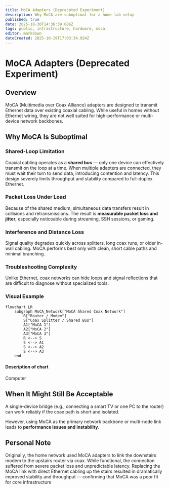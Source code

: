 ```yaml
---
title: MoCA Adapters (Deprecated Experiment)
description: Why MoCA are suboptimal for a home lab setup
published: true
date: 2025-10-30T14:36:39.086Z
tags: public, infrastructure, hardware, moca
editor: markdown
dateCreated: 2025-10-19T17:03:34.924Z
---
```


# MoCA Adapters (Deprecated Experiment)
## Overview

MoCA (Multimedia over Coax Alliance) adapters are designed to transmit Ethernet data over existing coaxial cabling.
While useful in homes without Ethernet wiring, they are not well suited for high-performance or multi-device network backbones.

## Why MoCA Is Suboptimal

### Shared-Loop Limitation
Coaxial cabling operates as a **shared bus** — only one device can effectively transmit on the loop at a time.
When multiple adapters are connected, they must wait their turn to send data, introducing contention and latency.
This design severely limits throughput and stability compared to full-duplex Ethernet.

### Packet Loss Under Load
Because of the shared medium, simultaneous data transfers result in collisions and retransmissions.
The result is **measurable packet loss and jitter**, especially noticeable during streaming, SSH sessions, or gaming.

### Interference and Distance Loss
Signal quality degrades quickly across splitters, long coax runs, or older in-wall cabling.
MoCA performs best only with clean, short cable paths and minimal branching.

### Troubleshooting Complexity
Unlike Ethernet, coax networks can hide loops and signal reflections that are difficult to diagnose without specialized tools.

### Visual Example

```mermaid
flowchart LR
    subgraph MoCA_Network["MoCA Shared Coax Network"]
        R["Router / Modem"]
        S["Coax Splitter / Shared Bus"]
        A1["MoCA 1"]
        A2["MoCA 2"]
        A3["MoCA 3"]
        R <--> S
        S <--> A1
        S <--> A2
        S <--> A3
    end
```
#### Description of chart
Computer 
## When It Might Still Be Acceptable
A single-device bridge (e.g., connecting a smart TV or one PC to the router) can work reliably if the coax path is short and isolated.

However, using MoCA as the primary network backbone or multi-node link leads to **performance issues and instability**.

## Personal Note

Originally, the home network used MoCA adapters to link the downstairs modem to the upstairs router via coax.
While functional, the connection suffered from severe packet loss and unpredictable latency.
Replacing the MoCA link with direct Ethernet cabling up the stairs resulted in dramatically improved stability and throughput — confirming that MoCA was a poor fit for core infrastructure